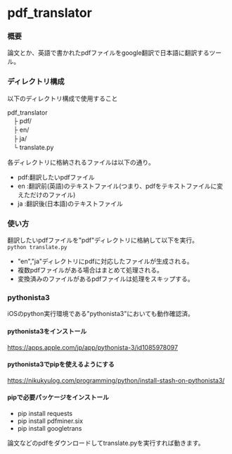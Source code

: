 # pdf_translator

### 概要
論文とか、英語で書かれたpdfファイルをgoogle翻訳で日本語に翻訳するツール。

### ディレクトリ構成
以下のディレクトリ構成で使用すること

pdf_translator  
　├ pdf/  
　├ en/  
　├ ja/  
　└ translate.py

各ディレクトリに格納されるファイルは以下の通り。
- pdf:翻訳したいpdfファイル
- en :翻訳前(英語)のテキストファイル(つまり、pdfをテキストファイルに変えただけのファイル)
- ja :翻訳後(日本語)のテキストファイル

### 使い方
翻訳したいpdfファイルを"pdf"ディレクトリに格納して以下を実行。  
`python translate.py`

- "en","ja"ディレクトリにpdfに対応したファイルが生成される。
- 複数pdfファイルがある場合はまとめて処理される。
- 変換済みのファイルがあるpdfファイルは処理をスキップする。

### pythonista3
iOSのpython実行環境である"pythonista3"においても動作確認済。

#### pythonista3をインストール
https://apps.apple.com/jp/app/pythonista-3/id1085978097

#### pythonista3でpipを使えるようにする
https://nikukyulog.com/programming/python/install-stash-on-pythonista3/

#### pipで必要パッケージをインストール
- pip install requests
- pip install pdfminer.six
- pip install googletrans

論文などのpdfをダウンロードしてtranslate.pyを実行すれば動きます。
